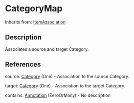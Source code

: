 
# CategoryMap

Inherits from: [ItemAssociation](ItemAssociation.md)



## Description

Associates a source and target Category.




## References

source: [Category](../CategorySchemes/Category.md) (One) - Association to the source Category.

target: [Category](../CategorySchemes/Category.md) (One) - Association to the target Category.

contains: [Annotation](../Base/Annotation.md) (ZeroOrMany) - No description




